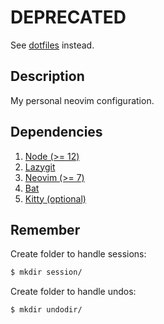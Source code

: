 # DEPRECATED

See [dotfiles](https://github.com/JavierPoduje/dotfiles) instead.

## Description

My personal neovim configuration.

## Dependencies

1. [Node (>= 12)](https://nodejs.org/en/download/)
3. [Lazygit](https://github.com/jesseduffield/lazygit)
4. [Neovim (>= 7)](https://github.com/neovim/neovim/releases)
5. [Bat](https://github.com/sharkdp/bat)
6. [Kitty (optional)](https://sw.kovidgoyal.net/kitty/)

## Remember

Create folder to handle sessions:

```sh
$ mkdir session/
```

Create folder to handle undos:

```sh
$ mkdir undodir/
```
